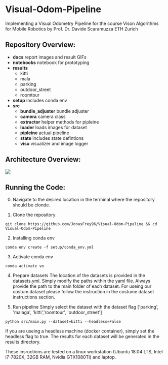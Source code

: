 # Visual-Odom-Pipeline
Implementing a Visual Odometry Pipeline for the course Vison Algorithms for Mobile Robotics by Prof. Dr. Davide Scaramuzza ETH Zurich

## Repository Overview:
- **docs** report images and result GIFs
- **notebooks** notebook for prototyping
- **results**
	- kitti
	- mala
	- parking
	- outdoor_street
	- roomtour
- **setup** includes conda env
- **src**
	- **bundle_adjuster** bundle adjuster 
	- **camera** camera class
	- **extractor** helper methods for pipleine
	- **loader** loads images for dataset
	- **pipleine** actual pipeline 
	- **state** includes state defintions
	- **visu** visualizer and image logger

## Architecture Overview:
<img src="https://github.com/JonasFrey96/Visual-Odom-Pipeline/docs/Pipeline.svg">


## Running the Code: 
0. Navigate to the desired location in the terminal where the repository should be clonde.

1. Clone the repository
```
git clone https://github.com/JonasFrey96/Visual-Odom-Pipeline && cd Visual-Odom-Pipeline
```

2. Installing conda env
```
conda env create -f setup/conda_env.yml
```

3. Activate conda env
```
conda activate vo
```

4. Prepare datasets
The location of the datasets is provided in the datasets.yml. 
Simply modify the paths within the yaml file.
Always provide the path to the main folder of each dataset. 
For useing our costum dataset please follow the instruction in the costume dataset instructions section. 

5. Run pipeline
Simply select the dataset with the dataset flag ['parking', 'malaga', 'kitti','roomtour', 'outdoor_street']
```
python src/main.py --dataset=kitti --headless=False
```
If you are useing a headless machine (docker container), simply set the headless flag to true.
The results for each dataset will be generated in the results directory. 

These insructions are tested on a linux workstation (Ubuntu 18.04 LTS, Intel i7-7820X, 32GB RAM, Nvidia GTX1080Ti) and laptop. 
